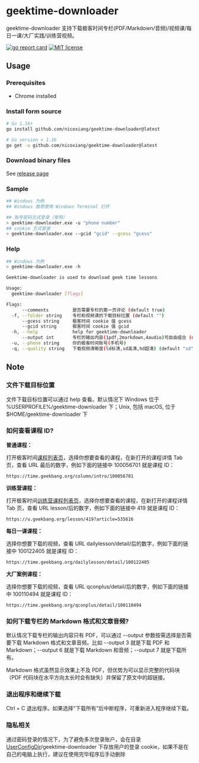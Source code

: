 # geektime-downloader

geektime-downloader 支持下载极客时间专栏(PDF/Markdown/音频)/视频课/每日一课/大厂实践/训练营视频。

[![go report card](https://goreportcard.com/badge/github.com/nicoxiang/geektime-downloader "go report card")](https://goreportcard.com/report/github.com/nicoxiang/geektime-downloader)
[![MIT license](https://img.shields.io/badge/license-MIT-brightgreen.svg)](https://opensource.org/licenses/MIT)

## Usage

### Prerequisites

- Chrome installed

### Install form source

```bash
# Go 1.16+
go install github.com/nicoxiang/geektime-downloader@latest

# Go version < 1.16
go get -u github.com/nicoxiang/geektime-downloader@latest
```

### Download binary files

See [release page](https://github.com/nicoxiang/geektime-downloader/releases)

### Sample

```bash
## Windows 为例
## Windows 推荐使用 Windows Terminal 打开

## 账号密码方式登录（常用）
> geektime-downloader.exe -u "phone number"
## cookie 方式登录
> geektime-downloader.exe --gcid "gcid" --gcess "gcess"
```

### Help

```bash
## Windows 为例
> geektime-downloader.exe -h

Geektime-downloader is used to download geek time lessons

Usage:
  geektime-downloader [flags]

Flags:
      --comments         是否需要专栏的第一页评论 (default true)
  -f, --folder string    专栏和视频课的下载目标位置 (default "")
      --gcess string     极客时间 cookie 值 gcess
      --gcid string      极客时间 cookie 值 gcid
  -h, --help             help for geektime-downloader
      --output int       专栏的输出内容(1pdf,2markdown,4audio)可自由组合 (default 1)
  -u, --phone string     你的极客时间账号(手机号)
  -q, --quality string   下载视频清晰度(ld标清,sd高清,hd超清) (default "sd")
```

## Note

### 文件下载目标位置

文件下载目标位置可以通过 help 查看。默认情况下 Windows 位于 %USERPROFILE%/geektime-downloader 下；Unix, 包括 macOS, 位于 $HOME/geektime-downloader 下

### 如何查看课程 ID?

**普通课程：**

打开极客时间[课程列表页](https://time.geekbang.org/resource)，选择你想要查看的课程，在新打开的课程详情 Tab 页，查看 URL 最后的数字，例如下面的链接中 100056701 就是课程 ID：

```
https://time.geekbang.org/column/intro/100056701
```

**训练营课程：**

打开极客时间[训练营课程列表页](https://u.geekbang.org/schedule)，选择你想要查看的课程，在新打开的课程详情 Tab 页，查看 URL lesson/后的数字，例如下面的链接中 419 就是课程 ID：

```
https://u.geekbang.org/lesson/419?article=535616
```

**每日一课课程：**

选择你想要下载的视频，查看 URL dailylesson/detail/后的数字，例如下面的链接中 100122405 就是课程 ID：

```
https://time.geekbang.org/dailylesson/detail/100122405
```

**大厂案例课程：**

选择你想要下载的视频，查看 URL qconplus/detail/后的数字，例如下面的链接中 100110494 就是课程 ID：

```
https://time.geekbang.org/qconplus/detail/100110494
```

### 如何下载专栏的 Markdown 格式和文章音频?

默认情况下载专栏的输出内容只有 PDF，可以通过 --output 参数按需选择是否需要下载 Markdown 格式和文章音频。比如 --output 3 就是下载 PDF 和 Markdown；--output 6 就是下载 Markdown 和音频；--output 7 就是下载所有。

Markdown 格式虽然显示效果上不及 PDF，但优势为可以显示完整的代码块（PDF 代码块在水平方向太长时会有缺失）并保留了原文中的超链接。

### 退出程序和继续下载

Ctrl + C 退出程序。如果选择“下载所有”后中断程序，可重新进入程序继续下载。

### 隐私相关

通过密码登录的情况下，为了避免多次登录账户，会在目录 [UserConfigDir](https://pkg.go.dev/os#UserConfigDir)/geektime-downloader 下存放用户的登录 cookie，如果不是在自己的电脑上执行，建议在使用完毕程序后手动删除
